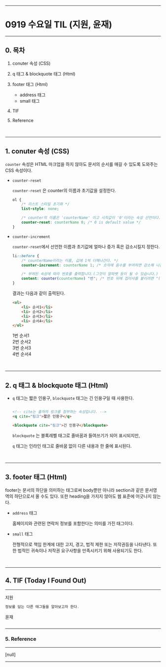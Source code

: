 
---

#  0919 수요일 TIL (지원, 윤재)

---

## 0. 목차 

1. conuter 속성 (CSS)

2. q 태그 & blockquote 태그 (Html)

3. footer 태그 (Html)
    - address 태그
    - small 태그

4. TIF

5. Reference

<br>

---

## 1. conuter 속성 (CSS)

`counter` 속성은 HTML 마크업을 하지 않아도 문서의 순서를 매길 수 있도록 도와주는 CSS 속성이다. 

- `counter-reset`

    `counter-reset` 은 counter의 이름과 초기값을 설정한다.

    ```css
    ol {
        /* 리스트 스타일 초기화 */
        list-style: none;

        /* counter의 이름은 'counterName' 이고 시작값이 '0'이라는 속성 선언이다. */
        counter-reset: counterName 0; /* 0 is default value */
    }
    ```

- `counter-increment`

    `counter-reset`에서 선언한 이름과 초기값에 얼마나 증가 혹은 감소시킬지 정한다.

    ```css
    li::before {
        /* counterName이라는 이름, 값에 1씩 더해나간다. */
        counter-increment: counterName 1; /* 숫자에 음수를 부여하면 감소해 나간다. */

        /* 부여된 속성에 따라 번호를 출력합니다.(그것이 알파벳 등이 될 수 있습니다.) */
        content: counter(counterName) "번"; /* 번호 뒤에 접미사를 붙이려면 "(부여할 단어)"를 사용합니다 */
    }
    ```

    결과는 다음과 같이 출력된다.

    ```html
    <ol>
        <li> 순서1</li>
        <li> 순서2</li>
        <li> 순서3</li>
        <li> 순서4</li>
    </ol>
    ```

<!DOCTYPE html>
<html lang="ko">
<head>
    <meta charset="UTF-8">
    <meta name="viewport" content="width=device-width, initial-scale=1.0">
    <meta http-equiv="X-UA-Compatible" content="ie=edge">
    <title>counter</title>
    <style>
        ol.ordered-list {
            list-style: none;
            counter-reset: counterName 0;
        }
        .ordered-list li::before {
            counter-increment: counterName 1;
            content: counter(counterName) "번";
        }
    </style>
</head>
<body></body>
    <ol class="ordered-list">
        <li> 순서1</li>
        <li> 순서2</li>
        <li> 순서3</li>
        <li> 순서4</li>
    </ol>
</body>
</html>


<br>

---

## 2. q 태그 & blockquote 태그 (Html)

- `q` 태그는 짧은 인용구, `blockquote` 태그는 긴 인용구일 때 사용한다.

    ```html
    
    <!-- cite는 출처의 링크를 첨부하는 속성입니다. -->
    <q cite="링크">짧은 인용구</q>

    <blockquote cite="링크">긴 인용구</blockquote>

    ```

    `blockquote` 는 블록레벨 태그로 줄바꿈과 들여쓰기가 되어 표시되지만, 
    
    `q` 태그는 인라인 태그로 줄바꿈 없이 다른 내용과 한 줄에 표시된다.

<br>

---

## 3. footer 태그 (Html)

footer는 문서의 하단을 의미하는 태그로써 body뿐만 아니라 section과 같은 문서영역의 하단으로서 올 수도 있다. 또한 heading을 가지지 않아도 웹 표준에 어긋나지 않는다.

- `address` 태그

    홈페이지와 관련된 연락처 정보를 포함한다는 의미를 가진 태그이다. 

- `small` 태그

    전형적으로 책임 한계에 대한 고지, 경고, 법적 제한 또는 저작권등을 나타낸다. 또한 법적인 귀속이나 저작권 요구사항을 만족시키기 위해 사용되기도 한다.

<br>

---

## 4. TIF (Today I Found Out)

---

지원

```javascript
정보를 담는 다른 태그들을 알아보고자 한다.
```

윤재

```javascript
```

---

### 5. Reference

---

[null]

---
